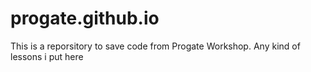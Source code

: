 # progate.github.io
This is a reporsitory to save code from Progate Workshop.
Any kind of lessons i put here
